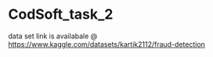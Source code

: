 # CodSoft_task_2
data set link is availabale @ https://www.kaggle.com/datasets/kartik2112/fraud-detection
